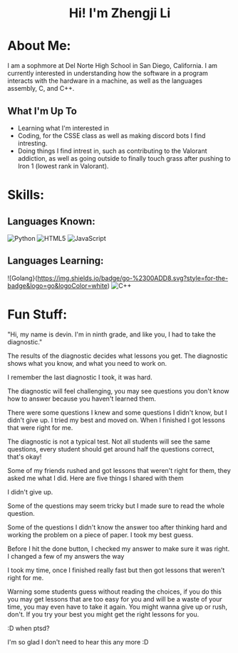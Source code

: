 <h1 align="center">Hi! I'm Zhengji Li</h1>

#  About Me:
I am a sophmore at Del Norte High School in San Diego, California. I am currently interested in understanding how the software in a program interacts with the hardware in a machine, as well as the languages assembly, C, and C++.


##  What I'm Up To

- Learning what I'm interested in
- Coding, for the CSSE class as well as making discord bots I find intresting.
- Doing things I find intrest in, such as contributing to the Valorant addiction, as well as going outside to finally touch grass after pushing to Iron 1 (lowest rank in Valorant).

# Skills:
## Languages Known:
![Python](https://img.shields.io/badge/python-%233776AB.svg?style=for-the-badge&logo=python&logoColor=white) ![HTML5](https://img.shields.io/badge/html5-%23E34F26.svg?style=for-the-badge&logo=html5&logoColor=white) ![JavaScript](https://img.shields.io/badge/javascript-%23323330.svg?style=for-the-badge&logo=javascript&logoColor=%23F7DF1E)

## Languages Learning: 
![Golang}(https://img.shields.io/badge/go-%2300ADD8.svg?style=for-the-badge&logo=go&logoColor=white) ![C++](https://img.shields.io/badge/c++-%2300599C.svg?style=for-the-badge&logo=c%2B%2B&logoColor=white)


# Fun Stuff:
"Hi, my name is devin. I'm in ninth grade, and like you, I had to take the diagnostic."

The results of the diagnostic decides what lessons you get. The diagnostic shows what you know, and what you need to work on.

I remember the last diagnostic I took, it was hard.

The diagnostic will feel challenging, you may see questions you don't know how to answer because you haven't learned them.

There were some questions I knew and some questions I didn't know, but I didn't give up. I tried my best and moved on. When I finished I got lessons that were right for me. 

The diagnostic is not a typical test. Not all students will see the same questions, every student should get around half the questions correct, that's okay!

Some of my friends rushed and got lessons that weren't right for them, they asked me what I did. Here are five things I shared with them

I didn't give up.

Some of the questions may seem tricky but I made sure to read the whole question.

Some of the questions I didn't know the answer too after thinking hard and working the problem on a piece of paper. I took my best guess.

Before I hit the done button, I checked my answer to make sure it was right. I changed a few of my answers the way

I took my time, once I finished really fast but then got lessons that weren't right for me.

Warning some students guess without reading the choices, if you do this you may get lessons that are too easy for you and will be a waste of your time, you may even have to take it again. You might wanna give up or rush, don't. If you try your best you might get the right lessons for you.

:D
when ptsd?

I'm so glad I don't need to hear this any more :D
